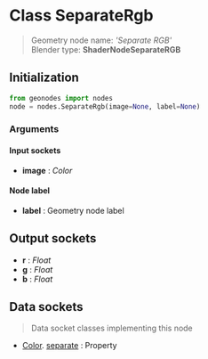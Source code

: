 
# Class SeparateRgb

> Geometry node name: _'Separate RGB'_<br>Blender type:  **ShaderNodeSeparateRGB**

## Initialization


```python
from geonodes import nodes
node = nodes.SeparateRgb(image=None, label=None)
```


### Arguments


#### Input sockets



- **image** : _Color_



#### Node label



- **label** : Geometry node label



## Output sockets



- **r** : _Float_
- **g** : _Float_
- **b** : _Float_



## Data sockets

> Data socket classes implementing this node


- [Color](aaa). [separate](bbb) : Property


